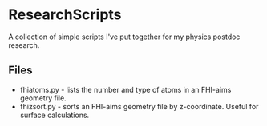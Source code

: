 # ResearchScripts
A collection of simple scripts I've put together for my physics postdoc research.

## Files
* fhiatoms.py - lists the number and type of atoms in an FHI-aims geometry file.
* fhizsort.py - sorts an FHI-aims geometry file by z-coordinate. Useful for surface calculations.
